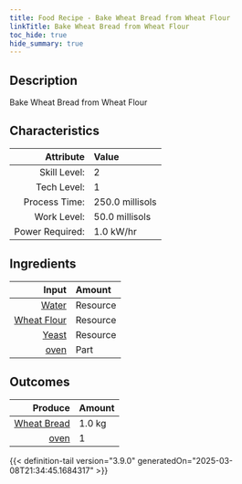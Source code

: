 ```yaml
---
title: Food Recipe - Bake Wheat Bread from Wheat Flour
linkTitle: Bake Wheat Bread from Wheat Flour
toc_hide: true
hide_summary: true
---
```

<!-- This is generated by the MarsSim HelpGenertor, do not edit. -->

## Description
Bake Wheat Bread from Wheat Flour 

## Characteristics

| Attribute      | Value |
|--------:|:------|
|Skill Level:|2|
|Tech Level:|1|
|Process Time:|250.0 millisols|
|Work Level:|50.0 millisols|
|Power Required:|1.0 kW/hr|

## Ingredients

| Input      | Amount |
|--------:|:------|
|[Water](/docs/definitions/resource/water)|Resource|0.33 kg|
|[Wheat Flour](/docs/definitions/resource/wheat-flour)|Resource|1.0 kg|
|[Yeast](/docs/definitions/resource/yeast)|Resource|0.01 kg|
|[oven](/docs/definitions/part/oven)|Part|1|

## Outcomes


| Produce      | Amount |
|--------:|:------|
|[Wheat Bread](/docs/definitions/resource/wheat-bread)|1.0 kg|
|[oven](/docs/definitions/part/oven)|1|



{{< definition-tail version="3.9.0" generatedOn="2025-03-08T21:34:45.1684317" >}}



